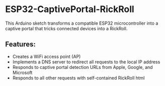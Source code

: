 # ESP32-CaptivePortal-RickRoll

This Arduino sketch transforms a compatible ESP32 microcontroller into a captive portal that tricks connected devices into a RickRoll.

## Features:

 * Creates a WiFi access point (AP)
 * Implements a DNS server to redirect all requests to the local IP address
 * Responds to captive portal detection URLs from Apple, Google, and Microsoft
 * Responds to all other requests with self-contained RickRoll html

